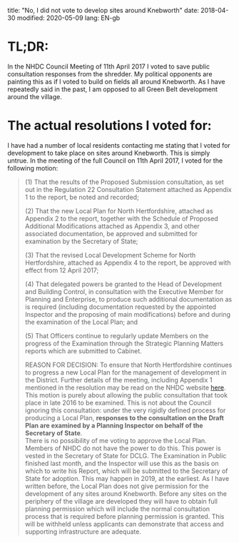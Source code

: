 title: "No, I did not vote to develop sites around Knebworth"
date: 2018-04-30
modified: 2020-05-09
lang: EN-gb

# TL;DR:
In the NHDC Council Meeting of 11th April 2017 I voted to save  public consultation responses from the shredder. My political opponents are painting this as if I voted to build on fields all around Knebworth. As I have repeatedly said in the past, I am opposed to all Green Belt development around the village.
# The actual resolutions I voted for:
I have had a number of local residents contacting me stating that I voted for development to take place on sites around Knebworth. This is simply untrue.  In the meeting of the full Council on 11th April 2017, I voted for the following motion:
>
> (1) That the results of the Proposed Submission consultation, as set out in the Regulation 22 Consultation Statement attached as Appendix 1 to the report, be noted and recorded;
>
> (2) That the new Local Plan for North Hertfordshire, attached as Appendix 2 to the report, together with the Schedule of Proposed Additional Modifications attached as Appendix 3, and other associated documentation, be approved and submitted for examination by the Secretary of State;
>
> (3) That the revised Local Development Scheme for North Hertfordshire, attached as Appendix 4 to the report, be approved with effect from 12 April 2017;
>
> (4) That delegated powers be granted to the Head of Development and Building Control, in consultation with the Executive Member for Planning and Enterprise, to produce such additional documentation as is required (including documentation requested by the appointed Inspector and the proposing of main modifications) before and during the examination of the Local Plan; and
>
> (5) That Officers continue to regularly update Members on the progress of the Examination through the Strategic Planning Matters reports which are submitted to Cabinet.
>
> REASON FOR DECISION: To ensure that North Hertfordshire continues to progress a new Local Plan for the management of development in the District.
Further details of the meeting, including Appendix 1 mentioned in the resolution may be read on the NHDC website [here](https://democracy.north-herts.gov.uk/CeListDocuments.aspx?CommitteeId=136&MeetingId=519&DF=11%2f04%2f2017&Ver=2).
This motion is purely about allowing the public consultation that took place in late 2016 to be examined. This is not about the Council ignoring this consultation: under the very rigidly defined process for producing a Local Plan, **responses to the consultation on the Draft Plan are examined by a Planning Inspector on behalf of the Secretary of State**.  
There is no possibility of me voting to approve the Local Plan. Members of NHDC do not have the power to do this. This power is vested in the Secretary of State for DCLG.  The Examination in Public finished last month, and the Inspector will use this as the basis on which to write his Report, which will be submitted to the Secretary of State for adoption. This may happen in 2019, at the earliest.
As I have written before, the Local Plan does not give permission for the development of any sites around Knebworth. Before any sites on the periphery of the village are developed they will have to obtain full planning permission which will include the normal consultation process that is required before planning permission is granted. This will be withheld unless applicants can demonstrate that access and supporting infrastructure are adequate.
